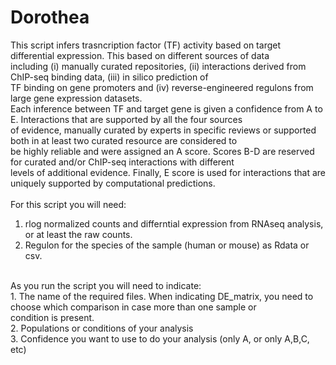# Dorothea

This script infers trasncription factor (TF) activity based on target differential expression. This based on different sources of data <br/>
including (i) manually curated repositories, (ii) interactions derived from ChIP-seq binding data, (iii) in silico prediction of <br/>
TF binding on gene promoters and (iv) reverse-engineered regulons from large gene expression datasets. <br/>
Each inference between TF and target gene is given a confidence from A to E. Interactions that are supported by all the four sources <br/>
of evidence, manually curated by experts in specific reviews or supported both in at least two curated resource are considered to <br/>
be highly reliable and were assigned an A score. Scores B-D are reserved for curated and/or ChIP-seq interactions with different <br/>
levels of additional evidence. Finally, E score is used for interactions that are uniquely supported by computational predictions.<br/>
<br/>
For this script you will need: <br/>
  1. rlog normalized counts and differntial expression from RNAseq analysis, or at least the raw counts. <br/>
  2. Regulon for the species of the sample (human or mouse) as Rdata or csv. <br/>
<br/>
As you run the script you will need to indicate:<br/>
  1. The name of the required files. When indicating DE_matrix, you need to choose which comparison in case more than one sample or <br/>
  condition is present.<br/>
  2. Populations or conditions of your analysis<br/>
  3. Confidence you want to use to do your analysis (only A, or only A,B,C, etc)<br/>
<br/>
